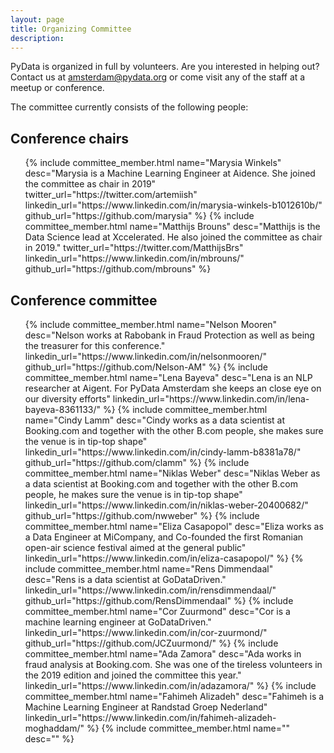 ```yaml
---
layout: page
title: Organizing Committee
description: 
---
```


PyData is organized in full by volunteers. Are you interested in helping out? Contact us at [amsterdam@pydata.org](mailto:amsterdam@ydata.org) or come visit any of the staff at a meetup or conference.

The committee currently consists of the following people:

## Conference chairs

<ul class="features">
    {% include committee_member.html
        name="Marysia Winkels"
        desc="Marysia is a Machine Learning Engineer at Aidence. She joined the committee as chair in 2019"
        twitter_url="https://twitter.com/artemiish"
        linkedin_url="https://www.linkedin.com/in/marysia-winkels-b1012610b/"
        github_url="https://github.com/marysia"
    %}
    {% include committee_member.html
        name="Matthijs Brouns"
        desc="Matthijs is the Data Science lead at Xccelerated. He also joined the committee as chair in 2019."
        twitter_url="https://twitter.com/MatthijsBrs"
        linkedin_url="https://www.linkedin.com/in/mbrouns/"
        github_url="https://github.com/mbrouns"
    %}
</ul>

## Conference committee

<ul class="features">
    {% include committee_member.html
        name="Nelson Mooren"
        desc="Nelson works at Rabobank in Fraud Protection as well as being the treasurer for this conference."
        linkedin_url="https://www.linkedin.com/in/nelsonmooren/"
        github_url="https://github.com/Nelson-AM"
    %}
    {% include committee_member.html
        name="Lena Bayeva"
        desc="Lena is an NLP researcher at Aigent. For PyData Amsterdam she keeps an close eye on our diversity efforts"
        linkedin_url="https://www.linkedin.com/in/lena-bayeva-8361133/"
    %}
    {% include committee_member.html
        name="Cindy Lamm"
        desc="Cindy works as a data scientist at Booking.com and together with the other B.com people, she makes sure the venue is in tip-top shape"
        linkedin_url="https://www.linkedin.com/in/cindy-lamm-b8381a78/"
        github_url="https://github.com/clamm"
    %}
    {% include committee_member.html
        name="Niklas Weber"
        desc="Niklas Weber as a data scientist at Booking.com and together with the other B.com people, he makes sure the venue is in tip-top shape"
        linkedin_url="https://www.linkedin.com/in/niklas-weber-20400682/"
        github_url="https://github.com/nwweber"
    %}
    {% include committee_member.html
        name="Eliza Casapopol"
        desc="Eliza works as a Data Engineer at MiCompany, and Co-founded the first Romanian open-air science festival aimed at the general public"
        linkedin_url="https://www.linkedin.com/in/eliza-casapopol/"
    %}
    {% include committee_member.html
        name="Rens Dimmendaal"
        desc="Rens is a data scientist at GoDataDriven."
        linkedin_url="https://www.linkedin.com/in/rensdimmendaal/"
        github_url="https://github.com/RensDimmendaal"
    %}
    {% include committee_member.html
        name="Cor Zuurmond"
        desc="Cor is a machine learning engineer at GoDataDriven."
        linkedin_url="https://www.linkedin.com/in/cor-zuurmond/"
		github_url="https://github.com/JCZuurmond/"
    %}
    {% include committee_member.html
        name="Ada Zamora"
        desc="Ada works in fraud analysis at Booking.com. She was one of the tireless volunteers in the 2019 edition and joined the committee this year."
        linkedin_url="https://www.linkedin.com/in/adazamora/"
    %}
    {% include committee_member.html
        name="Fahimeh Alizadeh"
        desc="Fahimeh is a Machine Learning Engineer at Randstad Groep Nederland"
        linkedin_url="https://www.linkedin.com/in/fahimeh-alizadeh-moghaddam/"
    %}
    {% include committee_member.html
        name="" 
        desc=""
    %}

</ul>

